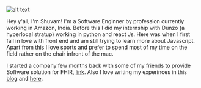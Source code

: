 ![alt text](https://dreamersjourneytolife.files.wordpress.com/2013/11/343103905_640.jpg)

Hey y'all, I'm Shuvam! I'm a Software Enginner by profession currently working in Amazon, India. Before this I did my internship with Dunzo (a hyperlocal stratup) working in python and react Js. Here was when I first fall in love with front end and am still trying to learn more about Javascript. Apart from this I love sports and prefer to spend most of my time on the field rather on the chair infront of the mac. 

I started a company few months back with some of my friends to provide Software solution for FHIR, [link](http://alstonia.io/). Also I love writing my experinces in this [blog](http://shuvam07.github.io) and [here](https://medium.com/chasing-dreams). 
